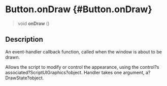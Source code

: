 Button.onDraw {#Button.onDraw}
=============

> void **onDraw** ()

Description
-----------

An event-handler callback function, called when the window is about to
be drawn.

Allows the script to modify or control the appearance, using the
control?s associated?ScriptUIGraphics?object. Handler takes one
argument, a?DrawState?object.
